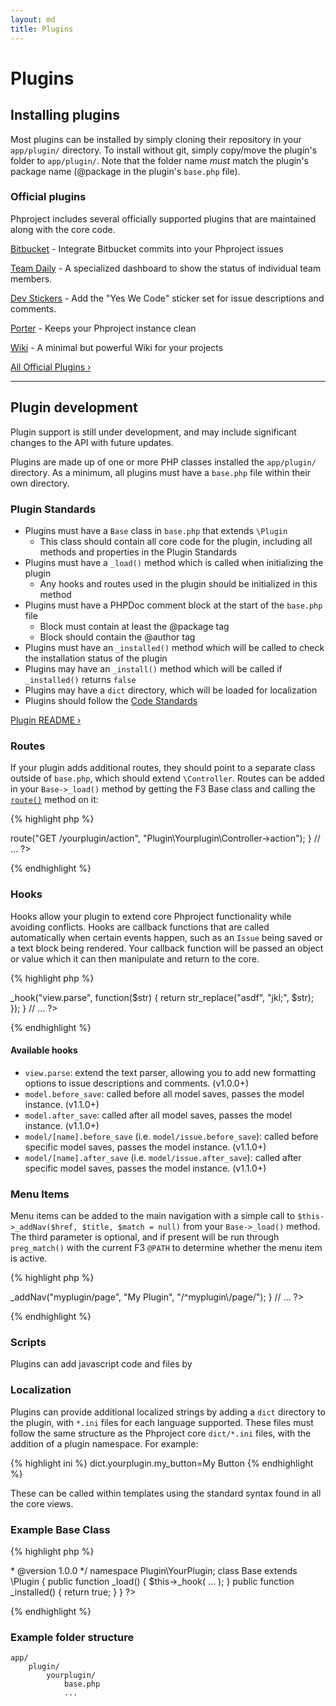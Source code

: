 ```yaml
---
layout: md
title: Plugins
---
```

<h1 class="page-header">Plugins</h1>

## Installing plugins
Most plugins can be installed by simply cloning their repository in your `app/plugin/` directory. To install without git, simply copy/move the plugin's folder to `app/plugin/`. Note that the folder name *must* match the plugin's package name (@package in the plugin's `base.php` file).

### Official plugins

Phproject includes several officially supported plugins that are maintained along with the core code.

[Bitbucket](https://github.com/phproject-plugins/bitbucket) - Integrate Bitbucket commits into your Phproject issues

[Team Daily](https://github.com/phproject-plugins/teamdaily) - A specialized dashboard to show the status of individual team members.

[Dev Stickers](https://github.com/phproject-plugins/devstickers) - Add the "Yes We Code" sticker set for issue descriptions and comments.

[Porter](https://github.com/phproject-plugins/porter) - Keeps your Phproject instance clean

[Wiki](https://github.com/phproject-plugins/wiki) - A minimal but powerful Wiki for your projects

[All Official Plugins &rsaquo;](https://github.com/phproject-plugins)

---

## Plugin development

<p class="text-warning">Plugin support is still under development, and may include significant changes to the API with future updates.</p>

Plugins are made up of one or more PHP classes installed the `app/plugin/` directory. As a minimum, all plugins must have a `base.php` file within their own directory.


### Plugin Standards

* Plugins must have a `Base` class in `base.php` that extends `\Plugin`
    * This class should contain all core code for the plugin, including all methods and properties in the Plugin Standards
* Plugins must have a `_load()` method which is called when initializing the plugin
    * Any hooks and routes used in the plugin should be initialized in this method
* Plugins must have a PHPDoc comment block at the start of the `base.php` file
    * Block must contain at least the @package tag
    * Block should contain the @author tag
* Plugins must have an `_installed()` method which will be called to check the installation status of the plugin
* Plugins may have an `_install()` method which will be called if `_installed()` returns `false`
* Plugins may have a `dict` directory, which will be loaded for localization
* Plugins should follow the [Code Standards](/contribute.html)

[Plugin README &rsaquo;](https://github.com/Alanaktion/phproject/tree/master/app/plugin/README.md)

### Routes

If your plugin adds additional routes, they should point to a separate class outside of `base.php`, which should extend `\Controller`. Routes can be added in your `Base->_load()` method by getting the F3 Base class and calling the [`route()`](http://fatfreeframework.com/base#route) method on it:

{% highlight php %}
<?php
    // ...
    public function _load() {
        $f3 = \Base::instance();
        $f3->route("GET /yourplugin/action", "Plugin\Yourplugin\Controller->action");
    }
    // ...
?>
{% endhighlight %}


### Hooks

Hooks allow your plugin to extend core Phproject functionality while avoiding conflicts. Hooks are callback functions that are called automatically when certain events happen, such as an `Issue` being saved or a text block being rendered. Your callback function will be passed an object or value which it can then manipulate and return to the core.

{% highlight php %}
<?php
    // ...
    public function _load() {
        $this->_hook("view.parse", function($str) {
            return str_replace("asdf", "jkl;", $str);
        });
    }
    // ...
?>
{% endhighlight %}

#### Available hooks

* `view.parse`: extend the text parser, allowing you to add new formatting options to issue descriptions and comments. (v1.0.0+)
* `model.before_save`: called before all model saves, passes the model instance. (v1.1.0+)
* `model.after_save`: called after all model saves, passes the model instance. (v1.1.0+)
* `model/[name].before_save` (i.e. `model/issue.before_save`): called before specific model saves, passes the model instance. (v1.1.0+)
* `model/[name].after_save` (i.e. `model/issue.after_save`): called after specific model saves, passes the model instance. (v1.1.0+)


### Menu Items

Menu items can be added to the main navigation with a simple call to `$this->_addNav($href, $title, $match = null)` from your `Base->_load()` method. The third parameter is optional, and if present will be run through `preg_match()` with the current F3 `@PATH` to determine whether the menu item is active.

{% highlight php %}
<?php
    // ...
    public function _load() {
        $this->_addNav("myplugin/page", "My Plugin", "/^myplugin\/page/");
    }
    // ...
?>
{% endhighlight %}


### Scripts

Plugins can add javascript code and files by


### Localization

Plugins can provide additional localized strings by adding a `dict` directory to the plugin, with `*.ini` files for each language supported. These files must follow the same structure as the Phproject core `dict/*.ini` files, with the addition of a plugin namespace. For example:

{% highlight ini %}
dict.yourplugin.my_button=My Button
{% endhighlight %}

These can be called within templates using the standard syntax found in all the core views.

### Example Base Class

{% highlight php %}
<?php
/**
 * @package YourPlugin
 * @author  Phproject User <user@example.org>
 * @version 1.0.0
 */

namespace Plugin\YourPlugin;

class Base extends \Plugin {

    public function _load() {
        $this->_hook( ... );
    }

    public function _installed() {
        return true;
    }

}
?>
{% endhighlight %}

### Example folder structure

    app/
        plugin/
            yourplugin/
                base.php
                ...
